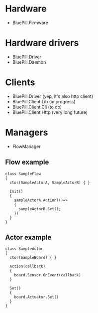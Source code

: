 # Hardware

- BluePill.Firmware

# Hardware drivers

- BluePill.Driver
- BluePill.Daemon

# Clients

- BluePill.Driver (yep, it's also http client)
- BluePill.Client.Lib (in progress)
- BluePill.Client.Cli (to do)
- BluePill.Client.Http (very long future)

# Managers

- FlowManager

## Flow example 
```
class SampleFlow
{
  ctor(SampleActorA, SampleActorB) { }
  
  Init()
  {
    sampleActorA.Action(()=>
    {
      sampleActorB.Set();
    })
  }
}
```

## Actor example
```
class SampleActor
{
  ctor(SampleBoard) { }
  
  Action(callback)
  {
    board.Sensor.OnEvent(callback)
  }
  
  Set()
  {
    board.Actuator.Set()
  }
}

```
